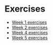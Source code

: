 # Exercises

- [Week 1 exercises](week1.md)
- [Week 2 exercises](week2.md)
- [Week 4 exercises](week4.md)
- [Week 5 exercises](week5.md)
